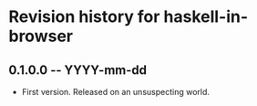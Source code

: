 # Revision history for haskell-in-browser

## 0.1.0.0 -- YYYY-mm-dd

* First version. Released on an unsuspecting world.
